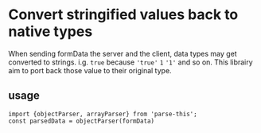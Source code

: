 # Convert stringified values back to native types

When sending formData the server and the client, data types may get converted to strings. i.g. `true` because `'true'` `1` `'1'` and so on. This librairy aim to port back those value to their original type.

## usage

```
import {objectParser, arrayParser} from 'parse-this';
const parsedData = objectParser(formData)
```

